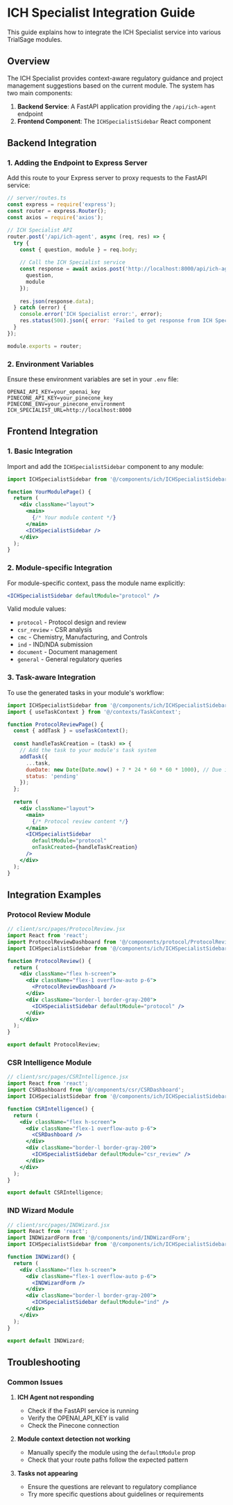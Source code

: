 # ICH Specialist Integration Guide

This guide explains how to integrate the ICH Specialist service into various TrialSage modules.

## Overview

The ICH Specialist provides context-aware regulatory guidance and project management suggestions based on the current module. The system has two main components:

1. **Backend Service**: A FastAPI application providing the `/api/ich-agent` endpoint
2. **Frontend Component**: The `ICHSpecialistSidebar` React component

## Backend Integration

### 1. Adding the Endpoint to Express Server

Add this route to your Express server to proxy requests to the FastAPI service:

```javascript
// server/routes.ts
const express = require('express');
const router = express.Router();
const axios = require('axios');

// ICH Specialist API
router.post('/api/ich-agent', async (req, res) => {
  try {
    const { question, module } = req.body;
    
    // Call the ICH Specialist service
    const response = await axios.post('http://localhost:8000/api/ich-agent', {
      question,
      module
    });
    
    res.json(response.data);
  } catch (error) {
    console.error('ICH Specialist error:', error);
    res.status(500).json({ error: 'Failed to get response from ICH Specialist' });
  }
});

module.exports = router;
```

### 2. Environment Variables

Ensure these environment variables are set in your `.env` file:

```
OPENAI_API_KEY=your_openai_key
PINECONE_API_KEY=your_pinecone_key
PINECONE_ENV=your_pinecone_environment
ICH_SPECIALIST_URL=http://localhost:8000
```

## Frontend Integration

### 1. Basic Integration

Import and add the `ICHSpecialistSidebar` component to any module:

```jsx
import ICHSpecialistSidebar from '@/components/ich/ICHSpecialistSidebar';

function YourModulePage() {
  return (
    <div className="layout">
      <main>
        {/* Your module content */}
      </main>
      <ICHSpecialistSidebar />
    </div>
  );
}
```

### 2. Module-specific Integration

For module-specific context, pass the module name explicitly:

```jsx
<ICHSpecialistSidebar defaultModule="protocol" />
```

Valid module values:
- `protocol` - Protocol design and review
- `csr_review` - CSR analysis
- `cmc` - Chemistry, Manufacturing, and Controls
- `ind` - IND/NDA submission
- `document` - Document management
- `general` - General regulatory queries

### 3. Task-aware Integration

To use the generated tasks in your module's workflow:

```jsx
import ICHSpecialistSidebar from '@/components/ich/ICHSpecialistSidebar';
import { useTaskContext } from '@/contexts/TaskContext';

function ProtocolReviewPage() {
  const { addTask } = useTaskContext();
  
  const handleTaskCreation = (task) => {
    // Add the task to your module's task system
    addTask({
      ...task,
      dueDate: new Date(Date.now() + 7 * 24 * 60 * 60 * 1000), // Due in 1 week
      status: 'pending'
    });
  };
  
  return (
    <div className="layout">
      <main>
        {/* Protocol review content */}
      </main>
      <ICHSpecialistSidebar 
        defaultModule="protocol"
        onTaskCreated={handleTaskCreation}
      />
    </div>
  );
}
```

## Integration Examples

### Protocol Review Module

```jsx
// client/src/pages/ProtocolReview.jsx
import React from 'react';
import ProtocolReviewDashboard from '@/components/protocol/ProtocolReviewDashboard';
import ICHSpecialistSidebar from '@/components/ich/ICHSpecialistSidebar';

function ProtocolReview() {
  return (
    <div className="flex h-screen">
      <div className="flex-1 overflow-auto p-6">
        <ProtocolReviewDashboard />
      </div>
      <div className="border-l border-gray-200">
        <ICHSpecialistSidebar defaultModule="protocol" />
      </div>
    </div>
  );
}

export default ProtocolReview;
```

### CSR Intelligence Module

```jsx
// client/src/pages/CSRIntelligence.jsx
import React from 'react';
import CSRDashboard from '@/components/csr/CSRDashboard';
import ICHSpecialistSidebar from '@/components/ich/ICHSpecialistSidebar';

function CSRIntelligence() {
  return (
    <div className="flex h-screen">
      <div className="flex-1 overflow-auto p-6">
        <CSRDashboard />
      </div>
      <div className="border-l border-gray-200">
        <ICHSpecialistSidebar defaultModule="csr_review" />
      </div>
    </div>
  );
}

export default CSRIntelligence;
```

### IND Wizard Module

```jsx
// client/src/pages/INDWizard.jsx
import React from 'react';
import INDWizardForm from '@/components/ind/INDWizardForm';
import ICHSpecialistSidebar from '@/components/ich/ICHSpecialistSidebar';

function INDWizard() {
  return (
    <div className="flex h-screen">
      <div className="flex-1 overflow-auto p-6">
        <INDWizardForm />
      </div>
      <div className="border-l border-gray-200">
        <ICHSpecialistSidebar defaultModule="ind" />
      </div>
    </div>
  );
}

export default INDWizard;
```

## Troubleshooting

### Common Issues

1. **ICH Agent not responding**
   - Check if the FastAPI service is running
   - Verify the OPENAI_API_KEY is valid
   - Check the Pinecone connection

2. **Module context detection not working**
   - Manually specify the module using the `defaultModule` prop
   - Check that your route paths follow the expected pattern

3. **Tasks not appearing**
   - Ensure the questions are relevant to regulatory compliance
   - Try more specific questions about guidelines or requirements